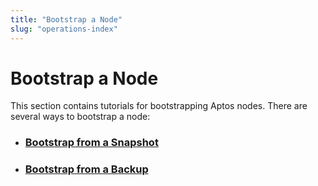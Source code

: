 ```yaml
---
title: "Bootstrap a Node"
slug: "operations-index"
---
```


# Bootstrap a Node

This section contains tutorials for bootstrapping Aptos nodes. There are several ways to bootstrap a node:

- ### [Bootstrap from a Snapshot](../full-node/bootstrap-fullnode.md)
- ### [Bootstrap from a Backup](../full-node/aptos-db-restore.md)
